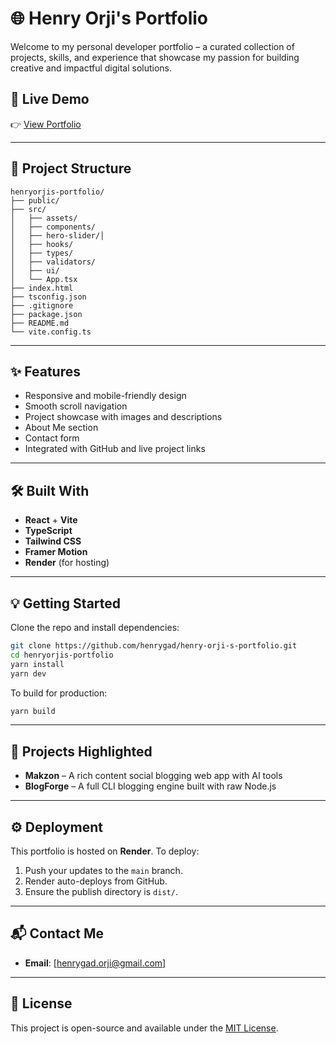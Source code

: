 # 🌐 Henry Orji's Portfolio

Welcome to my personal developer portfolio – a curated collection of projects, skills, and experience that showcase my passion for building creative and impactful digital solutions.

## 🚀 Live Demo

👉 [View Portfolio](https://henryorji.netlify.app)

---

## 📁 Project Structure

```
henryorjis-portfolio/
├── public/
├── src/
│   ├── assets/
│   ├── components/
│   ├── hero-slider/│   
│   ├── hooks/
│   ├── types/
│   ├── validators/
│   ├── ui/
│   └── App.tsx
├── index.html
├── tsconfig.json
├── .gitignore
├── package.json
├── README.md
└── vite.config.ts
```

---

## ✨ Features

- Responsive and mobile-friendly design
- Smooth scroll navigation
- Project showcase with images and descriptions
- About Me section
- Contact form
- Integrated with GitHub and live project links

---

## 🛠️ Built With

- **React** + **Vite**
- **TypeScript**
- **Tailwind CSS**
- **Framer Motion**
- **Render** (for hosting)

---

## 💡 Getting Started

Clone the repo and install dependencies:

```bash
git clone https://github.com/henrygad/henry-orji-s-portfolio.git
cd henryorjis-portfolio
yarn install
yarn dev
```

To build for production:

```bash
yarn build
```

---

## 🌟 Projects Highlighted

- **Makzon** – A rich content social blogging web app with AI tools
- **BlogForge** – A full CLI blogging engine built with raw Node.js

---

## ⚙️ Deployment

This portfolio is hosted on **Render**. To deploy:

1. Push your updates to the `main` branch.
2. Render auto-deploys from GitHub.
3. Ensure the publish directory is `dist/`.

---

## 📬 Contact Me

- **Email**: [henrygad.orji@gmail.com]

---

## 📄 License

This project is open-source and available under the [MIT License](LICENSE).
